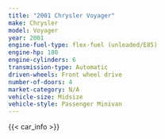 ```yaml
---
title: "2001 Chrysler Voyager"
make: Chrysler
model: Voyager
year: 2001
engine-fuel-type: flex-fuel (unleaded/E85)
engine-hp: 180
engine-cylinders: 6
transmission-type: Automatic
driven-wheels: Front wheel drive
number-of-doors: 4
market-category: N/A
vehicle-size: Midsize
vehicle-style: Passenger Minivan
---
```


{{< car_info >}}

